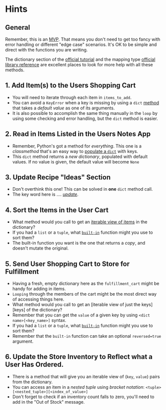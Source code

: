 # Hints

## General

Remember, this is an [MVP][mvp].
That means you don't need to get too fancy with error handling or different "edge case" scenarios.
It's OK to be simple and direct with the functions you are writing.

The dictionary section of the [official tutorial][dicts-docs] and the mapping type [official library reference][mapping-types-dict] are excellent places to look for more help with all these methods.


## 1. Add Item(s) to the Users Shopping Cart

- You will need to iterate through each item in `items_to_add`.
- You can avoid a `KeyError` when a key is missing by using a `dict` [method][set-default] that takes a _default value_ as one of its arguments.
- It is also possible to accomplish the same thing manually in the `loop` by using some checking and error handling, but the `dict` method is easier.

## 2. Read in Items Listed in the Users Notes App

- Remember, Python's got a method for _everything_. This one is a _classmethod_ that's an easy way to [populate a `dict`][fromkeys] with keys.
- This `dict` method returns a _new dictionary_, populated with default values. If no value is given, the default value will become `None`

## 3. Update Recipe "Ideas" Section

- Don't overthink this one!  This can be solved in **one** `dict` method call.
- The key word here is .... [_update_][update].

## 4. Sort the Items in the User Cart

- What method would you call to get an [iterable view of items][items] in the dictionary?
- If you had a `list` or a `tuple`, what [`built-in`][builtins] function might you use to sort them?
- The built-in function you want is the one that returns a _copy_, and doesn't mutate the original.

## 5. Send User Shopping Cart to Store for Fulfillment

- Having a fresh, empty dictionary here as the `fulfillment_cart` might be handy for adding in items.
- `Looping` through the members of the cart might be the most direct way of accessing things here.
- What method would you call to get an [iterable view of just the keys][keys] of the dictionary?
- Remember that you can get the `value` of a given key by using `<dict name>[<key_name>]` syntax.
- If you had a `list` or a `tuple`, what [`built-in`][builtins] function might you use to sort them?
- Remember that the `built-in` function can take an optional `reversed=true` argument.

## 6. Update the Store Inventory to Reflect what a User Has Ordered.

- There is a method that will give you an iterable view of (`key`, `value`) pairs from the dictionary.
- You can access an item in a _nested tuple_ using _bracket notation_:  `<tuple>[<nested_tuple>][<index_of_value>]`
- Don't forget to check if an inventory count falls to zero, you'll need to add in the "Out of Stock" message.

[builtins]: https://docs.python.org/3/library/functions.html
[dicts-docs]: https://docs.python.org/3/tutorial/datastructures.html#dictionaries
[fromkeys]: https://docs.python.org/3/library/stdtypes.html#dict.fromkeys
[items]: https://docs.python.org/3/library/stdtypes.html#dict.items
[mapping-types-dict]: https://docs.python.org/3/library/stdtypes.html#mapping-types-dict
[mvp]: https://en.wikipedia.org/wiki/Minimum_viable_product
[set-default]: https://docs.python.org/3/library/stdtypes.html#dict.setdefault
[update]: https://docs.python.org/3/library/stdtypes.html#dict.update
